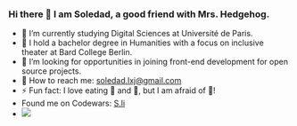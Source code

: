 ### Hi there 🍎 I am Soledad, a good friend with Mrs. Hedgehog. 


- 🔭 I’m currently studying Digital Sciences at Université de Paris. 
- 🌱 I hold a bachelor degree in Humanities with a focus on inclusive theater at Bard College Berlin. 
- 🙋 I’m looking for opportunities in joining front-end development for open source projects. 
- 🦔 How to reach me: soledad.lxj@gmail.com
- ⚡ Fun fact: I love eating 🥦 and 🥕, but I am afraid of 🐰!
- Found me on Codewars: [S.li](https://www.codewars.com/users/s.li)
- <img src=https://www.codewars.com/users/s.li/badges/small>
